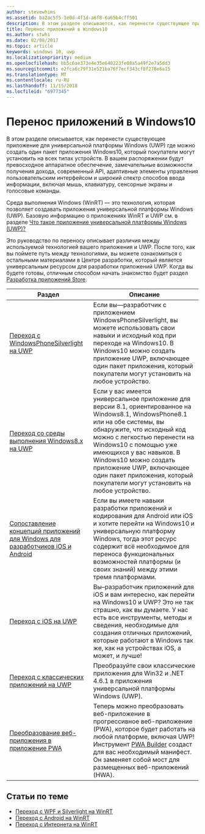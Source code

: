 ```yaml
---
author: stevewhims
ms.assetid: ba2ac5f5-1e0d-4f1d-a6f8-6a65b4cff501
description: В этом разделе описывается, как перенести существующее приложение для универсальной платформы Windows (UWP) где можно создать один пакет приложения Windows10, который покупатели могут установить на всех типах устройств. В вашем распоряжении будут превосходное аппаратное обеспечение, замечательные возможности получения дохода, современный API, адаптивные элементы управления пользовательским интерфейсом и широкий спектр способов ввода информации, включая мышь, клавиатуру, сенсорные экраны и голосовые команды.
title: Перенос приложений в Windows10
ms.author: stwhi
ms.date: 02/08/2017
ms.topic: article
keywords: windows 10, uwp
ms.localizationpriority: medium
ms.openlocfilehash: bb5c6ae373e4e35e640223fe08a5a49f2e7a5dd3
ms.sourcegitcommit: e2fca6c79f31e521ba76f7ecf343cf8f278e6a15
ms.translationtype: MT
ms.contentlocale: ru-RU
ms.lasthandoff: 11/15/2018
ms.locfileid: "6977345"
---
```

# <a name="porting-apps-to-windows10"></a>Перенос приложений в Windows10


В этом разделе описывается, как перенести существующее приложение для универсальной платформы Windows (UWP) где можно создать один пакет приложения Windows10, который покупатели могут установить на всех типах устройств. В вашем распоряжении будут превосходное аппаратное обеспечение, замечательные возможности получения дохода, современный API, адаптивные элементы управления пользовательским интерфейсом и широкий спектр способов ввода информации, включая мышь, клавиатуру, сенсорные экраны и голосовые команды.

Среда выполнения Windows (WinRT) — это технология, которая позволяет создавать приложения универсальной платформы Windows (UWP). Базовую информацию о приложениях WinRT и UWP см. в разделе [Что такое приложение универсальной платформы Windows (UWP)?](https://msdn.microsoft.com/library/windows/apps/dn726767)

Это руководство по переносу описывает различия между используемой технологией вашего приложения и UWP. После того, как вы поймете путь между технологиями, вы можете ознакомиться с остальными материалами в Центре разработки, который является универсальным ресурсом для разработки приложений UWP. Когда вы будете готовы, отличным способом начать знакомство будет раздел [Разработка приложений Store](https://msdn.microsoft.com/library/windows/apps/dn726537).

| Раздел | Описание |
|-------|-------------|
| [Переход с WindowsPhoneSilverlight на UWP](wpsl-to-uwp-root.md) | Если вы—разработчик с приложением WindowsPhoneSilverlight, вы можете использовать свои навыки и исходный код при переходе на Windows10. В Windows10 можно создать приложение UWP, включающее один пакет приложения, который покупатели могут установить на любое устройство. |
| [Переход со среды выполнения Windows8.x на UWP](w8x-to-uwp-root.md) | Если у вас имеется универсальное приложение для версии 8.1, ориентированное на Windows8.1, WindowsPhone8.1 или на обе системы, вы обнаружите, что исходный код можно с легкостью перенести на Windows10 с помощью уже имеющихся у вас навыков. В Windows10 можно создать приложение UWP, включающее один пакет приложения, который покупатели могут установить на любое устройство. |
| [Сопоставление концепций приложений для Windows для разработчиков iOS и Android](android-ios-uwp-map.md) | Если вы имеете навыки разработки приложений и кодирования для Android или iOS и хотите перейти на Windows10 и универсальную платформу Windows, тогда этот ресурс содержит всё необходимое для переноса функциональных возможностей платформы (и своих знаний) между этими тремя платформами. |
| [Переход с iOS на UWP](ios-to-uwp-root.md) | Вы–разработчик приложений для iOS и вам интересно, как перейти на Windows10 и UWP? Это не так страшно, как вы думаете. У нас есть все инструменты, методы и сведения, необходимые для создания отличных приложений, которые работают в Windows так же, как на устройствах iOS, а может, и лучше! |
| [Переход с классических приложений на UWP](desktop-to-uwp-root.md) | Преобразуйте свои классические приложения для Win32 и .NET 4.6.1 в приложения универсальной платформы Windows (UWP). |
| [Преобразование веб-приложения в приложение PWA](https://docs.microsoft.com/microsoft-edge/progressive-web-apps) | Теперь можно преобразовать веб-приложение в прогрессивное веб-приложение (PWA), которое будет работать на любой платформе, включая UWP! Инструмент [PWA Builder](https://www.pwabuilder.com) создаст для вас необходимый манифест. Он заменяет собой мост для размещенных веб-приложений (HWA). |

## <a name="related-topics"></a>Статьи по теме

* [Переход с WPF и Silverlight на WinRT](https://msdn.microsoft.com/library/windows/apps/dn263237)
* [Переход с Android на WinRT](https://msdn.microsoft.com/library/windows/apps/jj945421)
* [Переход с Интернета на WinRT](https://msdn.microsoft.com/library/windows/apps/hh465151)
